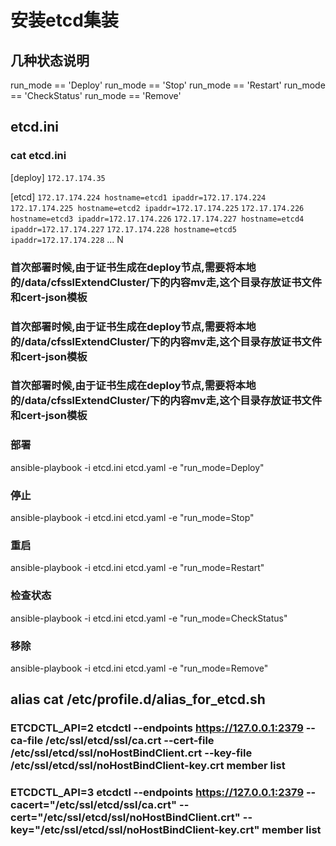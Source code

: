 # 安装etcd集装
## 几种状态说明
   run_mode == 'Deploy'
   run_mode == 'Stop'
   run_mode == 'Restart'
   run_mode == 'CheckStatus'
   run_mode == 'Remove'

## etcd.ini
### cat etcd.ini
[deploy]
`172.17.174.35`

[etcd]
`172.17.174.224 hostname=etcd1 ipaddr=172.17.174.224`
`172.17.174.225 hostname=etcd2 ipaddr=172.17.174.225`
`172.17.174.226 hostname=etcd3 ipaddr=172.17.174.226`
`172.17.174.227 hostname=etcd4 ipaddr=172.17.174.227`
`172.17.174.228 hostname=etcd5 ipaddr=172.17.174.228`
...
N


### 首次部署时候,由于证书生成在deploy节点,需要将本地的/data/cfsslExtendCluster/下的内容mv走,这个目录存放证书文件和cert-json模板
### 首次部署时候,由于证书生成在deploy节点,需要将本地的/data/cfsslExtendCluster/下的内容mv走,这个目录存放证书文件和cert-json模板
### 首次部署时候,由于证书生成在deploy节点,需要将本地的/data/cfsslExtendCluster/下的内容mv走,这个目录存放证书文件和cert-json模板

### 部署
   ansible-playbook -i etcd.ini etcd.yaml -e "run_mode=Deploy"
### 停止
   ansible-playbook -i etcd.ini etcd.yaml -e "run_mode=Stop"
### 重启
   ansible-playbook -i etcd.ini etcd.yaml -e "run_mode=Restart"
### 检查状态
   ansible-playbook -i etcd.ini etcd.yaml -e "run_mode=CheckStatus"
### 移除
   ansible-playbook -i etcd.ini etcd.yaml -e "run_mode=Remove"

## alias cat /etc/profile.d/alias_for_etcd.sh
### ETCDCTL_API=2 etcdctl --endpoints https://127.0.0.1:2379 --ca-file /etc/ssl/etcd/ssl/ca.crt --cert-file /etc/ssl/etcd/ssl/noHostBindClient.crt --key-file /etc/ssl/etcd/ssl/noHostBindClient-key.crt member list
### ETCDCTL_API=3 etcdctl --endpoints https://127.0.0.1:2379 --cacert="/etc/ssl/etcd/ssl/ca.crt" --cert="/etc/ssl/etcd/ssl/noHostBindClient.crt" --key="/etc/ssl/etcd/ssl/noHostBindClient-key.crt" member list
